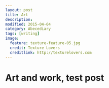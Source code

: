 ```yaml
---
layout: post
title: Art
description: 
modified: 2015-04-04
category: Abecediary
tags: [writing]
image:
  feature: texture-feature-05.jpg
  credit: Texture Lovers
  creditlink: http://texturelovers.com
---
```


Art and work, test post
=======

